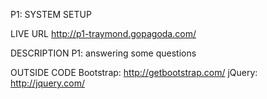 P1: SYSTEM SETUP


LIVE URL
http://p1-traymond.gopagoda.com/

DESCRIPTION
P1: answering some questions

OUTSIDE CODE
Bootstrap: http://getbootstrap.com/
jQuery: http://jquery.com/